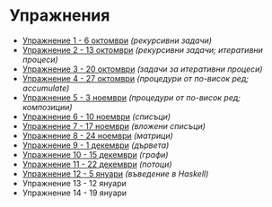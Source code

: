Упражнения
==========
* [Упражнение 1 - 6 октомври](01/) _(рекурсивни задачи)_
* [Упражнение 2 - 13 октомври](02/) _(рекурсивни задачи; итеративни процеси)_
* [Упражнение 3 - 20 октомври](03/) _(задачи за итеративни процеси)_
* [Упражнение 4 - 27 октомври](04/) _(процедури от по-висок ред; accumulate)_
* [Упражнение 5 - 3 ноември](05/) _(процедури от по-висок ред; композиции)_
* [Упражнение 6 - 10 ноември](06/) _(списъци)_
* [Упражнение 7 - 17 ноември](07/) _(вложени списъци)_
* [Упражнение 8 - 24 ноември](08/) _(матрици)_
* [Упражнение 9 - 1 декември](09/) _(дървета)_
* [Упражнение 10 - 15 декември](10/) _(графи)_
* [Упражнение 11 - 22 декември](11/) _(потоци)_
* [Упражнение 12 - 5 януари](12/) _(въведение в Haskell)_
* Упражнение 13 - 12 януари
* Упражнение 14 - 19 януари
